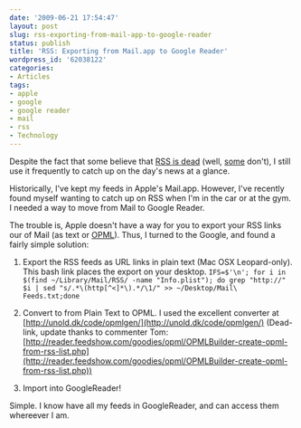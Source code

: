 ```yaml
---
date: '2009-06-21 17:54:47'
layout: post
slug: rss-exporting-from-mail-app-to-google-reader
status: publish
title: 'RSS: Exporting from Mail.app to Google Reader'
wordpress_id: '62038122'
categories:
- Articles
tags:
- apple
- google
- google reader
- mail
- rss
- Technology
---
```


Despite the fact that some believe that [RSS is dead](http://www.techcrunchit.com/2009/05/05/rest-in-peace-rss/) (well, [some](http://www.scripting.com/stories/2009/05/06/rssIsDeadMyAss.html) don't), I still use it frequently to catch up on the day's news at a glance.

Historically, I've kept my feeds in Apple's Mail.app. However, I've recently found myself wanting to catch up on RSS when I'm in the car or at the gym. I needed a way to move from Mail to Google Reader.

The trouble is, Apple doesn't have a way for you to export your RSS links our of Mail (as text or [OPML](http://en.wikipedia.org/wiki/OPML)). Thus, I turned to the Google, and found a fairly simple solution:



	
  1. Export the RSS feeds as URL links in plain text (Mac OSX Leopard-only). This bash link places the export on your desktop.
`
IFS=$'\n';
for i in $(find ~/Library/Mail/RSS/ -name "Info.plist");
    do grep "http://" $i | sed "s/.*\(http[^<]*\).*/\1/" >> ~/Desktop/Mail\ Feeds.txt;done
`


	
  2. Convert to from Plain Text to OPML. I used the excellent converter at [http://unold.dk/code/opmlgen/](http://unold.dk/code/opmlgen/) (Dead-link, update thanks to commenter Tom: [http://reader.feedshow.com/goodies/opml/OPMLBuilder-create-opml-from-rss-list.php](http://reader.feedshow.com/goodies/opml/OPMLBuilder-create-opml-from-rss-list.php))

	
  3. Import into GoogleReader!


Simple. I know have all my feeds in GoogleReader, and can access them whereever I am.
